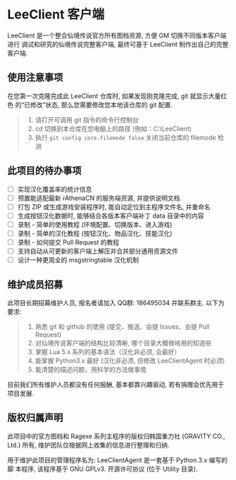 LeeClient 客户端
======================

LeeClient 是一个整合仙境传说官方所有图档资源, 方便 GM 切换不同版本客户端进行
调试和研究的仙境传说完整客户端, 最终可基于 LeeClient 制作出自己的完整客户端.

使用注意事项
----------------------

在您第一次克隆完成此 LeeClient 仓库时, 如果发现刚克隆完成, git 就显示大量红色
的“已修改”状态, 那么您需要修改您本地该仓库的 git 配置.

> 1. 请打开可调用 git 指令的命令行控制台
> 2. cd 切换到本仓库在您电脑上的路径 (例如：C:\LeeClient)
> 3. 执行 `git config core.filemode false` 关闭当前仓库的 filemode 检测

此项目的待办事项
----------------------

- [ ] 实现汉化覆盖率的统计信息
- [ ] 预置能适配最新 rAthenaCN 的服务端资源, 并提供说明文档
- [ ] 打包 ZIP 或生成游戏安装程序时, 能自动定位到主程序文件名, 并重命名
- [ ] 生成按钮汉化数据时, 能够结合各版本客户端补丁 data 目录中的内容
- [ ] 录制 - 简单的使用教程 (环境配置、切换版本、进入游戏)
- [ ] 录制 - 简单的汉化教程 (按钮汉化、物品汉化、技能汉化)
- [ ] 录制 - 如何提交 Pull Request 的教程
- [ ] 支持自动从可更新的客户端上解压并合并部分通用资源文件
- [ ] 设计一种更周全的 msgstringtable 汉化机制

维护成员招募
----------------------

此项目长期招募维护人员, 报名者请加入 QQ群: 186495034 并联系群主. 以下为要求:

> 1. 熟悉 git 和 github 的使用 (提交、推送、会提 Issues、会提 Pull Request)
> 2. 对仙境传说客户端的结构比较清晰, 哪个目录大概做啥用的知道些
> 3. 掌握 Lua 5.x 系列的基本语法（汉化非必须, 会最好）
> 4. 能掌握 Python3.x 最好 (汉化非必须, 但修改 LeeClientAgent 时必须)
> 5. 能清楚的描述问题，用科学的方法做事情

目前我们所有维护人员都没有任何报酬, 基本都靠兴趣驱动, 若有捐赠会优先用于项目发展.

版权归属声明
----------------------

此项目中的官方图档和 Ragexe 系列主程序的版权归韩国重力社 (GRAVITY CO., Ltd.)
所有, 维护团队仅根据网上收集的信息进行整理和归纳.

用于维护此项目的管理程序名为: LeeClientAgent 是一套基于 Python 3.x 编写的脚
本程序, 该程序基于 GNU GPLv3. 开源许可协议 (位于 Utility 目录).
